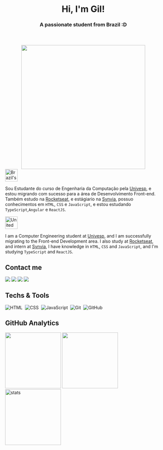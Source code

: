 <header>
  <h1 align="center">Hi, I'm Gil!</h1>
  <h3 align="center">A passionate student from Brazil :D</h3>
</header>


<div align="center">
  <img 
   height="400"
src="https://camo.githubusercontent.com/534e02bb6518cd3529bd38725727d9096a98cc0b38b169788dc274f00da79ee6/68747470733a2f2f692e696d6775722e636f6d2f413675694e30522e676966"  
  />
</div>
<img src="https://user-images.githubusercontent.com/102333181/183000071-0c8845b5-e71b-4c74-8912-05e3145f3fa1.png" alt="Brazil's flag" width="40">

Sou Estudante do curso de Engenharia da Computação pela [Univesp](https://www.univesp.br/), e estou migrando com sucesso para a área de Desenvolvimento Front-end. Também estudo na [Rocketseat](https://www.rocketseat.com.br/), e estágiario na [Synvia](https://www.synvia.com/),  possuo conhecimentos em `HTML`, `CSS` e `JavaScript`, e estou estudando `TypeScript`,`Angular` e `ReactJS`. 

<img src="https://user-images.githubusercontent.com/102333181/183000154-724b273a-f987-4128-88c0-0edc3b809bde.png" alt="United states's flag" width="40">

I am a Computer Engineering student at [Univesp](https://www.univesp.br/), and I am successfully migrating to the Front-end Development area. I also study at [Rocketseat](https://www.rocketseat.com.br/), and intern at [Synvia](https://www.synvia.com/), I have knowledge in `HTML`, `CSS` and `JavaScript`, and I'm studying `TypeScript` and `ReactJS`.

## Contact me
                
<a href="https://www.linkedin.com/in/givaildo-andrade-b2988469/" target="_blank"><img src="https://img.shields.io/badge/-LinkedIn-%230077B5?style=for-the-badge&logo=linkedin&logoColor=white" target="_blank"></a>
<a href="mailto:gil.nmy@gmail.com"><img src="https://img.shields.io/badge/-Gmail-%23333?style=for-the-badge&logo=gmail&logoColor=white" target="_blank"></a>
<a href="http://discordapp.com/users/725926219752669364" target="_blank"><img src="https://img.shields.io/badge/Discord-7289DA?style=for-the-badge&logo=discord&logoColor=white" target="_blank"></a> 
<a href="https://www.instagram.com/gil_nm/" target="_blank"><img src="https://img.shields.io/badge/-Instagram-%23E4405F?style=for-the-badge&logo=instagram&logoColor=white" target="_blank"></a>

## Techs & Tools

![HTML](https://img.shields.io/badge/-HTML-05122A?style=flat&logo=HTML5)&nbsp;
![CSS](https://img.shields.io/badge/-CSS-05122A?style=flat&logo=CSS3&logoColor=1572B6)&nbsp;
![JavaScript](https://img.shields.io/badge/-JavaScript-05122A?style=flat&logo=javascript)&nbsp;
![Git](https://img.shields.io/badge/-Git-05122A?style=flat&logo=git)&nbsp;
![GitHub](https://img.shields.io/badge/-GitHub-05122A?style=flat&logo=github)&nbsp;

## GitHub Analytics

<img height="180em" src="https://github-readme-stats.vercel.app/api/top-langs/?username=givaild&layout=compact&langs_count=7&theme=omni"/>
<img height="180em" src="https://github-readme-stats.vercel.app/api?username=givaild&show_icons=true&theme=omni&include_all_commits=true&count_private=true"/>
<img height="180em" src="https://github-readme-streak-stats.herokuapp.com/?user=givaild&theme=omni" alt="stats"/>
